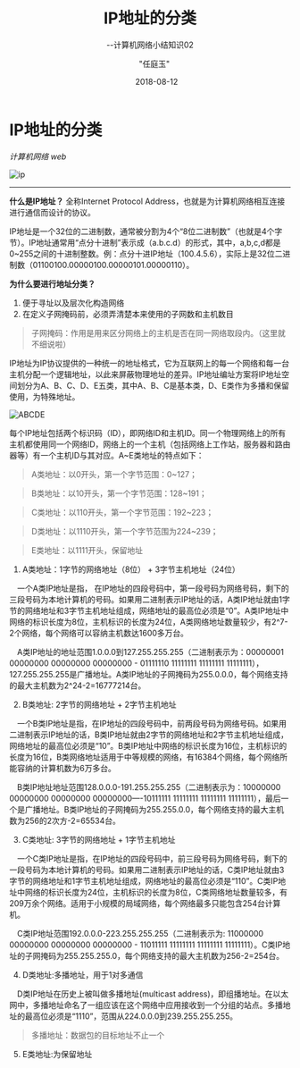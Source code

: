 ﻿---
layout: post
title:      "IP地址的分类"
subtitle:   "--计算机网络小结知识02"
date:       2018-08-12
author:     "任庭玉"
catalog: true
tags:
    - web
comments: true
excerpt: 今天学习了计算机网络方面的IP地址分类，想和大家分享一下。
---

# IP地址的分类

*计算机网络  web*

![ip][1]

---

**什么是IP地址？**
全称Internet Protocol Address，也就是为计算机网络相互连接进行通信而设计的协议。

IP地址是一个32位的二进制数，通常被分割为4个“8位二进制数”（也就是4个字节）。IP地址通常用“点分十进制”表示成（a.b.c.d）的形式，其中，a,b,c,d都是0~255之间的十进制整数。例：点分十进IP地址（100.4.5.6），实际上是32位二进制数（01100100.00000100.00000101.00000110）。

**为什么要进行地址分类？**

 1. 便于寻址以及层次化构造网络
 2. 在定义子网掩码前，必须弄清楚本来使用的子网数和主机数目
 

> 子网掩码：作用是用来区分网络上的主机是否在同一网络取段内。（这里就不细说啦）

IP地址为IP协议提供的一种统一的地址格式，它为互联网上的每一个网络和每一台主机分配一个逻辑地址，以此来屏蔽物理地址的差异。IP地址编址方案将IP地址空间划分为A、B、C、D、E五类，其中A、B、C是基本类，D、E类作为多播和保留使用，为特殊地址。

![ABCDE][2]

每个IP地址包括两个标识码（ID），即网络ID和主机ID。同一个物理网络上的所有主机都使用同一个网络ID，网络上的一个主机（包括网络上工作站，服务器和路由器等）有一个主机ID与其对应。A~E类地址的特点如下：

> A类地址：以0开头，第一个字节范围：0~127；

> B类地址：以10开头，第一个字节范围：128~191；

> C类地址：以110开头，第一个字节范围：192~223；

> D类地址：以1110开头，第一个字节范围为224~239；

> E类地址：以1111开头，保留地址

1) A类地址：1字节的网络地址（8位） + 3字节主机地址（24位）

　一个A类IP地址是指， 在IP地址的四段号码中，第一段号码为网络号码，剩下的三段号码为本地计算机的号码。如果用二进制表示IP地址的话，A类IP地址就由1字节的网络地址和3字节主机地址组成，网络地址的最高位必须是“0”。A类IP地址中网络的标识长度为8位，主机标识的长度为24位，A类网络地址数量较少，有2^7-2个网络，每个网络可以容纳主机数达1600多万台。

　A类IP地址的地址范围1.0.0.0到127.255.255.255（二进制表示为：00000001 00000000 00000000 00000000 - 01111110 11111111 11111111 11111111），127.255.255.255是广播地址。A类IP地址的子网掩码为255.0.0.0，每个网络支持的最大主机数为2^24-2=16777214台。

2) B类地址: 2字节的网络地址 + 2字节主机地址

　一个B类IP地址是指，在IP地址的四段号码中，前两段号码为网络号码。如果用二进制表示IP地址的话，B类IP地址就由2字节的网络地址和2字节主机地址组成，网络地址的最高位必须是“10”。B类IP地址中网络的标识长度为16位，主机标识的长度为16位，B类网络地址适用于中等规模的网络，有16384个网络，每个网络所能容纳的计算机数为6万多台。

　B类IP地址地址范围128.0.0.0-191.255.255.255（二进制表示为：10000000 00000000 00000000 00000000—-10111111 11111111 11111111 11111111），最后一个是广播地址。B类IP地址的子网掩码为255.255.0.0，每个网络支持的最大主机数为256的2次方-2=65534台。

3) C类地址: 3字节的网络地址 + 1字节主机地址

　一个C类IP地址是指，在IP地址的四段号码中，前三段号码为网络号码，剩下的一段号码为本地计算机的号码。如果用二进制表示IP地址的话，C类IP地址就由3字节的网络地址和1字节主机地址组成，网络地址的最高位必须是“110”。C类IP地址中网络的标识长度为24位，主机标识的长度为8位，C类网络地址数量较多，有209万余个网络。适用于小规模的局域网络，每个网络最多只能包含254台计算机。

　C类IP地址范围192.0.0.0-223.255.255.255（二进制表示为: 11000000 00000000 00000000 00000000 - 11011111 11111111 11111111 11111111）。C类IP地址的子网掩码为255.255.255.0，每个网络支持的最大主机数为256-2=254台。

4) D类地址:多播地址，用于1对多通信

　D类IP地址在历史上被叫做多播地址(multicast address)，即组播地址。在以太网中，多播地址命名了一组应该在这个网络中应用接收到一个分组的站点。多播地址的最高位必须是“1110”，范围从224.0.0.0到239.255.255.255。
　

> 多播地址：数据包的目标地址不止一个

5) E类地址:为保留地址


  [1]: https://timgsa.baidu.com/timg?image&quality=80&size=b9999_10000&sec=1537278318302&di=f911e7b8db7db2310a4932a57cfad798&imgtype=0&src=http://pic4.zhimg.com/v2-c116f197ab71951855d068c3e54d1138_b.jpg
  [2]: https://timgsa.baidu.com/timg?image&quality=80&size=b9999_10000&sec=1537273037312&di=d53466d768f2547d14e2d0b323520fd5&imgtype=0&src=http://www.educity.cn/article_images/2014-03-27/97427414-0717-461c-9291-597b75dd743e.jpg